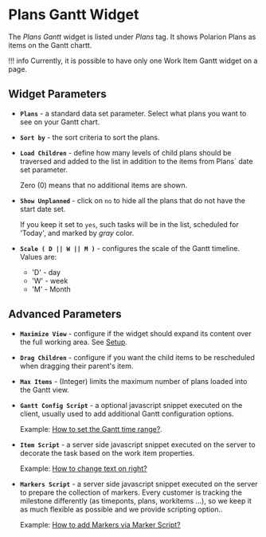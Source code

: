 # Plans Gantt Widget

The *Plans Gantt* widget is listed under  *Plans* tag. It shows Polarion Plans as items on the Gantt chartt.

!!! info
    Currently, it is possible to have only one Work Item Gantt widget on a page.

## Widget Parameters 


* **`Plans`** - a standard data set parameter. Select what plans you want to see on your Gantt chart.

* **`Sort by`** -  the sort criteria to sort the plans.

* **`Load Children`** - define how many levels of child plans should be traversed and added to the list in addition to the items from Plans` date set parameter. 
    
    Zero (0) means that no additional items are shown.
    
* **`Show Unplanned`** - click on `no` to hide all the plans that do not have the start date set. 

    If you keep it set to `yes`, such tasks will be in the list, scheduled for 'Today', and marked by *gray* color. 

* **`Scale ( D || W || M )`** -  configures the scale of the Gantt timeline. Values are: 
    + 'D' - day
    + 'W' - week
    + 'M' - Month


## Advanced Parameters

* **`Maximize View`** -  configure if the widget should expand its content over the full working area. See [Setup](../setup/).

* **`Drag Children`** -  configure if you want the child items to be rescheduled when dragging their parent's item.

* **`Max Items`** -  (Integer) limits the maximum number of plans loaded into the Gantt view.

* **`Gantt Config Script`** - a optional javascript snippet executed on the client, usually used to add additional Gantt configuration options.

	Example: [How to set the Gantt time range?](https://nextedy.freshdesk.com/support/solutions/articles/48000063422-how-to-set-the-gantt-time-range-).

* **`Item Script`** - a server side javascript snippet executed on the server to decorate the task based on the work item properties. 

	Example: [How to change text on right?](https://nextedy.freshdesk.com/support/solutions/articles/48000064501-how-to-change-text-on-right-)

* **`Markers Script`** - a server side javascript snippet executed on the server to prepare the collection of markers. Every customer is tracking the milestone differently (as timeponts, plans, workitems ...), so we keep it as much flexible as possible and we provide scripting option.. 

	Example: [How to add Markers via Marker Script?](https://nextedy.freshdesk.com/solution/articles/48000862790-how-to-add-markers-via-marker-script)


